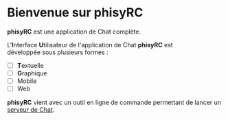 # Bienvenue sur phisyRC

**phisyRC** est une application de Chat complète.

L'**I**nterface **U**tilisateur de l'application de Chat **phisyRC** est\
développée sous plusieurs formes :

- [ ] **T**extuelle
- [ ] **G**raphique
- [ ] Mobile
- [ ] Web

**phisyRC** vient avec un outil en ligne de commande permettant de lancer un\
[serveur de Chat](docs/developers/chat-server.md).
